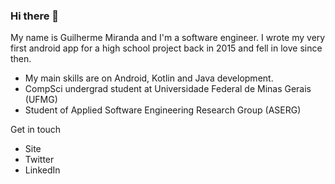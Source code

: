 ### Hi there 👋

My name is Guilherme Miranda and I'm a software engineer. I wrote my very first android app for a high school project back in 2015 and fell in love since then. 
- My main skills are on Android, Kotlin and Java development.
- CompSci undergrad student at Universidade Federal de Minas Gerais (UFMG)
- Student of Applied Software Engineering Research Group (ASERG)

Get in touch
- Site
- Twitter
- LinkedIn

<!--
**guilhermealbm/guilhermealbm** is a ✨ _special_ ✨ repository because its `README.md` (this file) appears on your GitHub profile.

Here are some ideas to get you started:

- 🔭 I’m currently working on ...
- 🌱 I’m currently learning ...
- 👯 I’m looking to collaborate on ...
- 🤔 I’m looking for help with ...
- 💬 Ask me about ...
- 📫 How to reach me: ...
- 😄 Pronouns: ...
- ⚡ Fun fact: ...
-->
